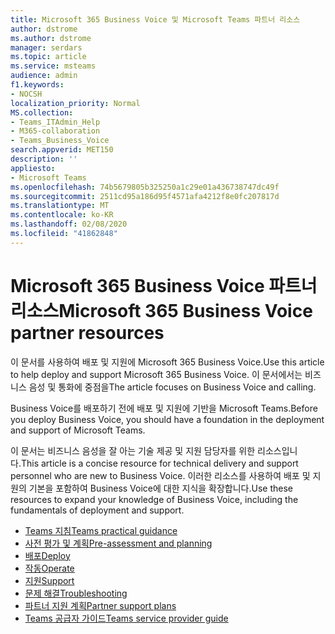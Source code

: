 ```yaml
---
title: Microsoft 365 Business Voice 및 Microsoft Teams 파트너 리소스
author: dstrome
ms.author: dstrome
manager: serdars
ms.topic: article
ms.service: msteams
audience: admin
f1.keywords:
- NOCSH
localization_priority: Normal
MS.collection:
- Teams_ITAdmin_Help
- M365-collaboration
- Teams_Business_Voice
search.appverid: MET150
description: ''
appliesto:
- Microsoft Teams
ms.openlocfilehash: 74b5679805b325250a1c29e01a436738747dc49f
ms.sourcegitcommit: 2511cd95a186d95f4571afa4212f8e0fc207817d
ms.translationtype: MT
ms.contentlocale: ko-KR
ms.lasthandoff: 02/08/2020
ms.locfileid: "41862848"
---
```

# <a name="microsoft-365-business-voice-partner-resources"></a><span data-ttu-id="531a1-102">Microsoft 365 Business Voice 파트너 리소스</span><span class="sxs-lookup"><span data-stu-id="531a1-102">Microsoft 365 Business Voice partner resources</span></span>

<span data-ttu-id="531a1-103">이 문서를 사용하여 배포 및 지원에 Microsoft 365 Business Voice.</span><span class="sxs-lookup"><span data-stu-id="531a1-103">Use this article to help deploy and support Microsoft 365 Business Voice.</span></span> <span data-ttu-id="531a1-104">이 문서에서는 비즈니스 음성 및 통화에 중점을</span><span class="sxs-lookup"><span data-stu-id="531a1-104">The article focuses on Business Voice and calling.</span></span>

<span data-ttu-id="531a1-105">Business Voice를 배포하기 전에 배포 및 지원에 기반을 Microsoft Teams.</span><span class="sxs-lookup"><span data-stu-id="531a1-105">Before you deploy Business Voice, you should have a foundation in the deployment and support of Microsoft Teams.</span></span>

<span data-ttu-id="531a1-106">이 문서는 비즈니스 음성을 잘 아는 기술 제공 및 지원 담당자를 위한 리소스입니다.</span><span class="sxs-lookup"><span data-stu-id="531a1-106">This article is a concise resource for technical delivery and support personnel who are new to Business Voice.</span></span> <span data-ttu-id="531a1-107">이러한 리소스를 사용하여 배포 및 지원의 기본을 포함하여 Business Voice에 대한 지식을 확장합니다.</span><span class="sxs-lookup"><span data-stu-id="531a1-107">Use these resources to expand your knowledge of Business Voice, including the fundamentals of deployment and support.</span></span>

- [<span data-ttu-id="531a1-108">Teams 지침</span><span class="sxs-lookup"><span data-stu-id="531a1-108">Teams practical guidance</span></span>](../cloud-voice-landing-page.md)
- [<span data-ttu-id="531a1-109">사전 평가 및 계획</span><span class="sxs-lookup"><span data-stu-id="531a1-109">Pre-assessment and planning</span></span>](../3-envision-evaluate-my-environment.md)
- [<span data-ttu-id="531a1-110">배포</span><span class="sxs-lookup"><span data-stu-id="531a1-110">Deploy</span></span>](../3-onboard-deploy-my-service.md)
- [<span data-ttu-id="531a1-111">작동</span><span class="sxs-lookup"><span data-stu-id="531a1-111">Operate</span></span>](../1-drive-value-operate-my-service.md)
- [<span data-ttu-id="531a1-112">지원</span><span class="sxs-lookup"><span data-stu-id="531a1-112">Support</span></span>](../prepare-network.md)
- [<span data-ttu-id="531a1-113">문제 해결</span><span class="sxs-lookup"><span data-stu-id="531a1-113">Troubleshooting</span></span>](../connectivity-issues.md)
- [<span data-ttu-id="531a1-114">파트너 지원 계획</span><span class="sxs-lookup"><span data-stu-id="531a1-114">Partner support plans</span></span>](https://partner.microsoft.com/support/partnersupport)
- [<span data-ttu-id="531a1-115">Teams 공급자 가이드</span><span class="sxs-lookup"><span data-stu-id="531a1-115">Teams service provider guide</span></span>](https://aka.ms/teamsserviceproviderguide)
